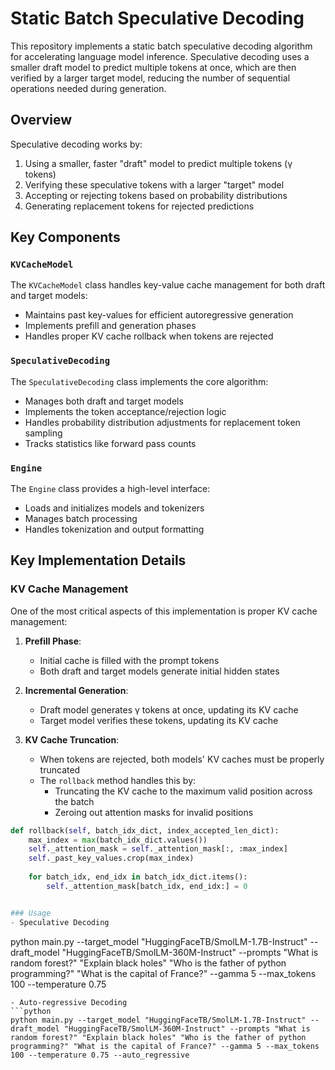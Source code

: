 # Static Batch Speculative Decoding

This repository implements a static batch speculative decoding algorithm for accelerating language model inference. Speculative decoding uses a smaller draft model to predict multiple tokens at once, which are then verified by a larger target model, reducing the number of sequential operations needed during generation.

## Overview

Speculative decoding works by:
1. Using a smaller, faster "draft" model to predict multiple tokens (γ tokens)
2. Verifying these speculative tokens with a larger "target" model
3. Accepting or rejecting tokens based on probability distributions
4. Generating replacement tokens for rejected predictions

## Key Components

### `KVCacheModel`

The `KVCacheModel` class handles key-value cache management for both draft and target models:

- Maintains past key-values for efficient autoregressive generation
- Implements prefill and generation phases
- Handles proper KV cache rollback when tokens are rejected

### `SpeculativeDecoding`

The `SpeculativeDecoding` class implements the core algorithm:

- Manages both draft and target models
- Implements the token acceptance/rejection logic
- Handles probability distribution adjustments for replacement token sampling
- Tracks statistics like forward pass counts

### `Engine`

The `Engine` class provides a high-level interface:

- Loads and initializes models and tokenizers
- Manages batch processing
- Handles tokenization and output formatting

## Key Implementation Details

### KV Cache Management

One of the most critical aspects of this implementation is proper KV cache management:

1. **Prefill Phase**: 
   - Initial cache is filled with the prompt tokens
   - Both draft and target models generate initial hidden states

2. **Incremental Generation**:
   - Draft model generates γ tokens at once, updating its KV cache
   - Target model verifies these tokens, updating its KV cache

3. **KV Cache Truncation**:
   - When tokens are rejected, both models' KV caches must be properly truncated
   - The `rollback` method handles this by:
     - Truncating the KV cache to the maximum valid position across the batch
     - Zeroing out attention masks for invalid positions

```python
def rollback(self, batch_idx_dict, index_accepted_len_dict):
    max_index = max(batch_idx_dict.values())
    self._attention_mask = self._attention_mask[:, :max_index]
    self._past_key_values.crop(max_index)
    
    for batch_idx, end_idx in batch_idx_dict.items():
        self._attention_mask[batch_idx, end_idx:] = 0


### Usage
- Speculative Decoding
```
python main.py --target_model "HuggingFaceTB/SmolLM-1.7B-Instruct" --draft_model "HuggingFaceTB/SmolLM-360M-Instruct" --prompts "What is random forest?" "Explain black holes" "Who is the father of python programming?" "What is the capital of France?" --gamma 5 --max_tokens 100 --temperature 0.75
```
- Auto-regressive Decoding
```python
python main.py --target_model "HuggingFaceTB/SmolLM-1.7B-Instruct" --draft_model "HuggingFaceTB/SmolLM-360M-Instruct" --prompts "What is random forest?" "Explain black holes" "Who is the father of python programming?" "What is the capital of France?" --gamma 5 --max_tokens 100 --temperature 0.75 --auto_regressive
```